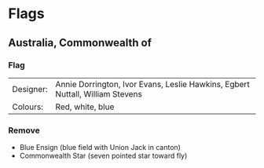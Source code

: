 # Flags
## Australia, Commonwealth of
### Flag

|  |  |
| --- | --- |
| Designer: | Annie Dorrington, Ivor Evans, Leslie Hawkins, Egbert Nuttall, William Stevens |
| Colours: | Red, white, blue |
### Remove

- Blue Ensign (blue field with Union Jack in canton)
- Commonwealth Star (seven pointed star toward fly)
